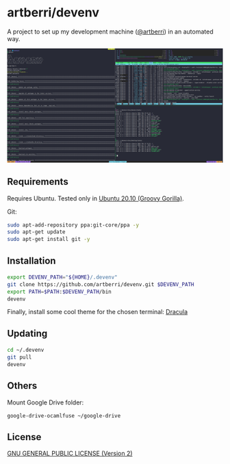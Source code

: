 # artberri/devenv

A project to set up my development machine ([@artberri](https://github.com/artberri)) in an automated way.

![Screenshot of the shell](screenshot.png)

## Requirements

Requires Ubuntu. Tested only in [Ubuntu 20.10 (Groovy Gorilla)](http://releases.ubuntu.com/20.10/).

Git:

```bash
sudo apt-add-repository ppa:git-core/ppa -y
sudo apt-get update
sudo apt-get install git -y
```

## Installation

```bash
export DEVENV_PATH="${HOME}/.devenv"
git clone https://github.com/artberri/devenv.git $DEVENV_PATH
export PATH=$PATH:$DEVENV_PATH/bin
devenv
```

Finally, install some cool theme for the chosen terminal: [Dracula](https://draculatheme.com)

## Updating

``` bash
cd ~/.devenv
git pull
devenv
```

## Others

Mount Google Drive folder:

```bash
google-drive-ocamlfuse ~/google-drive
```

## License

[GNU GENERAL PUBLIC LICENSE (Version 2)](LICENSE)
